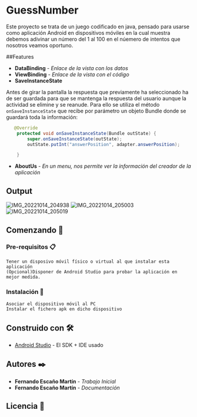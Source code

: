 ﻿# GuessNumber
Este proyecto se trata de un juego codificado en java, pensado para usarse como aplicación Android en dispositivos móviles en la cual muestra debemos adivinar un número del 1 al 100 en el núemero de intentos que nosotros veamos oportuno.

##Features
* **DataBinding** - *Enlace de la vista con los datos*
* **ViewBinding** - *Enlace de la vista con el código*
* **SaveInstanceState** 

Antes de girar la pantalla la respuesta que previamente ha seleccionado
ha de ser guardada para que se mantenga la respuesta del usuario aunque
la actividad se elimine y se reanude. Para ello se utiliza el método
`onSaveInstanceState` que recibe por parámetro un objeto Bundle donde se
guardará toda la información: 

``` java
   @Override
    protected void onSaveInstanceState(Bundle outState) {
        super.onSaveInstanceState(outState);
        outState.putInt("answerPosition", adapter.answerPosition);

    }
```
* **AboutUs** - *En un menu, nos permite ver la información del creador de la aplicación*

## Output
![IMG_20221014_204938](https://user-images.githubusercontent.com/114143275/195919993-8e69f2cc-533e-4281-be8a-7f84268fb9a2.jpg)
![IMG_20221014_205003](https://user-images.githubusercontent.com/114143275/195920049-442ff3c9-55bd-4386-9b79-daddf5bf7fab.jpg)
![IMG_20221014_205019](https://user-images.githubusercontent.com/114143275/195920084-562546d8-f279-43e3-a3ce-ae17298d75e5.jpg)

## Comenzando 🚀
### Pre-requisitos 📋

```
Tener un disposivo móvil físico o virtual al que instalar esta aplicación
(Opcional)Disponer de Android Studio para probar la aplicación en mejor medida.
```

### Instalación 🔧

```
Asociar el dispositivo móvil al PC
Instalar el fichero apk en dicho dispositivo
```
## Construido con 🛠️


* [Android Studio](https://developer.android.com/studio?hl=es&gclid=Cj0KCQjwsrWZBhC4ARIsAGGUJurGAdx-oPvuyAU9ddQ2TA83jo1hjQ6ikda6c51NJQlYTCQwH56ulDMaAtcxEALw_wcB&gclsrc=aw.ds) - El SDK + IDE usado

## Autores ✒️

* **Fernando Escaño Martín** - *Trabajo Inicial*
* **Fernando Escaño Martín** - *Documentación*

## Licencia 📄

